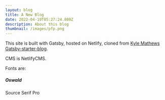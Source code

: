 ```yaml
---
layout: blog
title: A New Blog
date: 2022-04-19T05:27:24.800Z
description: About this blog
thumbnail: /images/pfp.png
---
```

This site is built with Gatsby, hosted on Netlify, cloned from [Kyle Mathews](https://twitter.com/kylemathews) [Gatsby-starter-blog](https://github.com/gatsbyjs/gatsby-starter-blog).

CMS is NetlifyCMS.

Fonts are: 

##### Oswald

Source Serif Pro